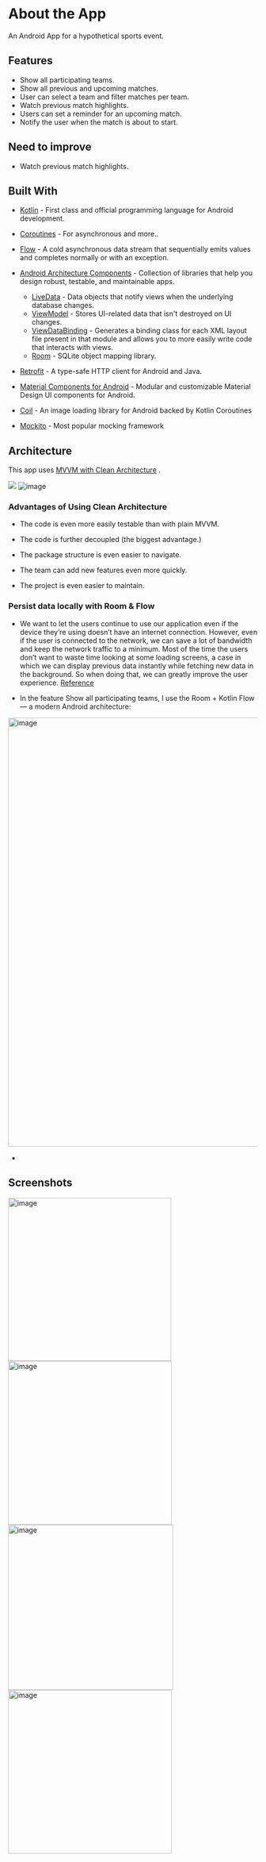 # About the App

An Android App for a hypothetical sports event.

## Features
- Show all participating teams.
- Show all previous and upcoming matches.
- User can select a team and filter matches per team.
- Watch previous match highlights.
- Users can set a reminder for an upcoming match.
- Notify the user when the match is about to start.

## Need to improve
- Watch previous match highlights.

## Built With 
- [Kotlin](https://kotlinlang.org/) - First class and official programming language for Android development.
- [Coroutines](https://kotlinlang.org/docs/reference/coroutines-overview.html) - For asynchronous and more..
- [Flow](https://kotlin.github.io/kotlinx.coroutines/kotlinx-coroutines-core/kotlinx.coroutines.flow/-flow/) - A cold asynchronous data stream that sequentially emits values and completes normally or with an exception.
- [Android Architecture Components](https://developer.android.com/topic/libraries/architecture) - Collection of libraries that help you design robust, testable, and maintainable apps.
  - [LiveData](https://developer.android.com/topic/libraries/architecture/livedata) - Data objects that notify views when the underlying database changes.
  - [ViewModel](https://developer.android.com/topic/libraries/architecture/viewmodel) - Stores UI-related data that isn't destroyed on UI changes. 
  - [ViewDataBinding](https://developer.android.com/topic/libraries/view-binding) - Generates a binding class for each XML layout file present in that module and allows you to more easily write code that interacts with views.
  - [Room](https://developer.android.com/topic/libraries/architecture/room) - SQLite object mapping library.
 
- [Retrofit](https://square.github.io/retrofit/) - A type-safe HTTP client for Android and Java.
- [Material Components for Android](https://github.com/material-components/material-components-android) - Modular and customizable Material Design UI components for Android.
- [Coil](https://coil-kt.github.io/coil) - An image loading library for Android backed by Kotlin Coroutines
- [Mockito](https://github.com/mockito/mockito) - Most popular mocking framework

## Architecture
This app uses [MVVM with Clean Architecture](https://developer.android.com/jetpack/docs/guide#recommended-app-arch) .

![](https://developer.android.com/topic/libraries/architecture/images/final-architecture.png)
![image](https://miro.medium.com/v2/resize:fit:1204/format:webp/1*QRSeKDCITJL2GG6RLVO2iQ.png)

### Advantages of Using Clean Architecture

 - The code is even more easily testable than with plain MVVM.

 - The code is further decoupled (the biggest advantage.)

 - The package structure is even easier to navigate.

 - The team can add new features even more quickly.

 - The project is even easier to maintain.
 
### Persist data locally with Room & Flow 
 - We want to let the users continue to use our application even if the device they’re using doesn’t have an internet connection. However, even if the user is connected to the network, we can save a lot of bandwidth and keep the network traffic to a minimum. Most of the time the users don’t want to waste time looking at some loading screens, a case in which we can display previous data instantly while fetching new data in the background. So when doing that, we can greatly improve the user experience. [Reference](https://medium.com/androiddevelopers/room-coroutines-422b786dc4c5)
 
 - In the feature Show all participating teams, I use the Room + Kotlin Flow — a modern Android architecture:
 <img width="865" alt="image" src="https://user-images.githubusercontent.com/100013592/227413948-d855cc1e-8cfa-452d-af76-1ebfb2bc6bf9.png">

 
 - 

 
## Screenshots

<img width="329" alt="image" src="https://user-images.githubusercontent.com/100013592/227469244-b5c14243-1681-4a4d-93d3-ad1f0c003aa5.png">
<img width="330" alt="image" src="https://user-images.githubusercontent.com/100013592/227469363-609edf7c-a421-426e-8826-94174e3d6094.png">
<img width="333" alt="image" src="https://user-images.githubusercontent.com/100013592/227469652-652404e5-6f34-46ce-894a-00d022eb6233.png">
<img width="330" alt="image" src="https://user-images.githubusercontent.com/100013592/227469778-b43e6734-f3bf-4da8-8480-0168627fad97.png">





